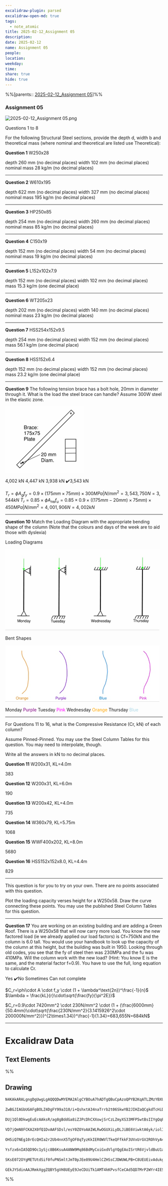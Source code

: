 ```yaml
---
excalidraw-plugin: parsed
excalidraw-open-md: true
tags:
  - note_atomic
title: 2025-02-12_Assignment 05
description: 
date: 2025-02-12
name: Assignment 05
people: 
location: 
weekday: 
time: 
share: true
hide: true
---
```

%%[parents:: [2025-02-12_Assignment 05](index.md)]%%
### Assignment 05

![2025-02-12_Assignment 05.png](Periodic%20Notes/Atomic/2025/2025-02-12_Assignment%2005/2025-02-12_Assignment%2005.png)

Questions 1 to 8

For the following Structural Steel sections, provide the depth d, width b and theoretical mass (where nominal and theoretical are listed use Theoretical):

**Question 1**
W250x28

depth 260 mm (no decimal places)
width 102 mm (no decimal places)
nominal mass 28 kg/m (no decimal places)

---

**Question 2**
W610x195

depth 622 mm (no decimal places)
width 327 mm (no decimal places)
nominal mass 195 kg/m (no decimal places)

---

**Question 3**
HP250x85

depth 254 mm (no decimal places)
width 260 mm (no decimal places)
nominal mass 85 kg/m (no decimal places)

---

**Question 4**
C150x19

depth 152 mm (no decimal places)
width 54 mm (no decimal places)
nominal mass 19 kg/m (no decimal places)

---

**Question 5**
L152x102x7.9

depth 152 mm (no decimal places)
width 102 mm (no decimal places)
mass 15.3 kg/m (one decimal place)

---


**Question 6**
WT205x23

depth 202 mm (no decimal places)
width 140 mm (no decimal places)
nominal mass 23 kg/m (no decimal places)

---


**Question 7**
HSS254x152x9.5

depth 254 mm (no decimal places)
width 152 mm (no decimal places)
mass 56.1 kg/m (one decimal place)

---


**Question 8**
HSS152x6.4

depth 152 mm (no decimal places)
width 152 mm (no decimal places)
mass 23.2 kg/m (one decimal place)

---

**Question 9**
The following tension brace has a bolt hole, 20mm in diameter through it. What is the load the steel brace can handle? Assume 300W steel in the elastic zone. 

![300](/docs/assets/img/Pasted%20image%2020250205175554.png)


4,002 kN
4,447 kN
3,938 kN
✔️3,543 kN

$T_r=\phi A_g f_y=0.9\times(175mm\times75mm)\times300MPa|N/mm^2=3,543,750N=3,544kN$
$T_r=0.85\times\phi A_\text{ne}f_u=0.85\times0.9\times((175mm-20mm)\times75mm)\times450MPa|N/mm^2=4,001,906N=4,002kN$


---

**Question 10**
Match the Loading Diagram with the appropriate bending shape of the column
(Note that the colours and days of the week are to aid those with dyslexia)

Loading Diagrams

![300](/docs/assets/img/Pasted%20image%2020250205175705.png)

Bent Shapes

![300](/docs/assets/img/Pasted%20image%2020250205175714.png)


Monday    <span style="color:purple">Purple</span>
Tuesday   <span style="color:magenta">Pink</span>
Wednesday <span style="color:orange">Orange</span>
Thursday  <span style="color:lightblue">Blue</span>

---

For Questions 11 to 16, what is the Compressive Resistance (Cr, kN) of each column?

Assume Pinned-Pinned. You may use the Steel Column Tables for this question. You may need to interpolate, though.

Write all the answers in kN to no decimal places.

**Question 11**
W200x31, KL=4.0m

383

**Question 12**
W200x31, KL=6.0m

190

**Question 13**
W200x42, KL=4.0m

735

**Question 14**
W360x79, KL=5.75m

1068

**Question 15**
WWF400x202, KL=8.0m

5680

**Question 16**
HSS152x152x8.0, KL=4.4m

829

---

This question is for you to try on your own. There are no points associated with this question.

Plot the loading capacity verses height for a W250x58. Draw the curve connecting these points. You may use the published Steel Column Tables for this question.

---

**Question 17**
You are working on an existing building and are adding a Green Roof. There is a W250x58 that will now carry more load. You know the new factored load (ie we already applied our load factors) is Cf=750kN and the column is 6.0 tall. You would use your handbook to look up the capacity of the column at this height, but the building was built in 1950. Looking through old codes, you see that the fy of steel then was 230MPa and the fu was 410MPa. Will the column work with the new load? (Hint: You know E is the same, and the material factor f=0.9). You have to use the full, long equation to calculate Cr.

Yes
✔️No
Sometimes
Can not complete

$C_r=\phi\cdot A \cdot f_y \cdot (1 + \lambda^\text{2n})^\frac{-1}{n}$
$\lambda = \frac{kL}{r}\cdot\sqrt{\frac{fy}{\pi^2E}}$

$C_r=0.9\cdot 7420mm^2 \cdot 230N/mm^2 \cdot (1 + (\frac{6000mm}{50.4mm}\cdot\sqrt{\frac{230N/mm^2}{3.1415926^2\cdot 200000N/mm^2}})^{2\times1.34})^\frac{-1}{1.34}=683,655N=684kN$

---

# Excalidraw Data

## Text Elements
%%
## Drawing
```compressed-json
N4KAkARALgngDgUwgLgAQQQDwMYEMA2AlgCYBOuA7hADTgQBuCpAzoQPYB2KqATLZMzYBXUtiRoIACyhQ4zZAHoFAc0JRJQgEYA6bGwC2CgF7N6hbEcK4OCtptbErHALRY8RMpWdx8Q1TdIEfARcZgRmBShcZQUebQA2bQAOGjoghH0EDihmbgBtcDBQMBKIEm4IAHlneIBFSoBHAGsGgGEAVQaAKwARdopNAGZamDYYVJLIWEQK3FJSNip+Usxu

ZwBGJIAGbUGAFgBOLZ4DgFY99a310/i+QshxtA34naTrrb2t06SkwYB2JIHZaQCgkdTcHiDQYJA57H6nHinQZHW6nYFSBCEZTSbgHRJ/eJ7HhJHik+I3RHo6zKYLcLbo5hQBZNBCtNj4NikCoAYnWCD5fImpU0uGwTWUCyEHGIbI5XIkTOszDgcyyUCFkAAZoR8PgAMqwWkSQQeDUQRnMhAAdTBkghDKZbBZBpgRvQJvK6Ml2I44VyaHp9wgbBV2

DUj1Ql0DkwgEuEcAAksR/ag8gBddGa8iZJPcDhCXXowjSrCzLZmyXS33MFP5wtBsIIYgQqF7eLrSHrdGMFjsLhoE7dpisTgAOU4Ym4f2Rg1Jg3WQKDhGYPXSUCb3CZQgQ6M0wmlAFFgplsrWC/h0UI4MRcOvm2h1tO24N4Qdrnt0UQOE08+fP2wxQ3NBNQIMJ0TgNhixyfJ7jAApJhKaMEK2WCM1g+CEMhaF4lheFEWRLZUWBEo8W0AkiRJMkKVO

VD7jQmN8FCKA2X0fQ1DvAAFSDsl/esY0ZOYoAAIWLRwOGUXiLyDLJiBE6ViwktA6yk/iolIKAAEF5kWSQQnvVBlPRGStIWChdNwfSIDmUyzSCPcKCA1AQPwMJCgAX2WYpSnKCQDySABpehSEGABxAAtJIABUwogzUtmwABNVp6AS/yzWmcR0ECbAonE2l0VWJ4eC+bQjlhc59lOP4tnnO4YwjZxZwOGF2z+NseGuEkavRUFiHBNBBiubQeD2ac/n

OH5iQ7NEg10rEcQHIa2r2Ub4nnX5TgOF8qTyzKkIER0WVlTkeQFfkkF3UVxUrGV2ROhVyA4ZVVR4zMdX1Q1MvNdlPQbQ7rVte0/stF03W+00vWEH0/TpdEQ1FcNuCjdE4yvJMU3TTNswQXMlL/JcS0K9BcHWCt92Iaszz40pG309ZrjxS5ARmmMexHfteCSIdezHCdMuKl5TmOGquyXFc10crcdyDPcpWII8MjVKmVNKK8bzvJGnzWn4kj2QY1s/

Ysfzx6nIA5QD9Oc1ySjc8B6KsuA4ANW9Mq86BdMyCoiGxdVlgYQgEAoISrtR6VjvldBuU1aOY6FCBsBEQJsgTdd9ANS1w9O87BT9hP5jVFOMmDsVQ9uuUKkVJ6VST33CnjxOC9TgAxd7Qa+j1m1zhvk9T9OnQBvq7QHLv857jI++dT6Kg7uO85rwv9AAJShyRKdhuu58bjJKlDRGHy2JD69HqAF6bzgoCb3A2PwCMuY37uT+b8+9UIIx+cPzex/0

SKsE072OYgMETUtdSif0fuPNSmltJmT0pJEe89U4HmlCZHSsCJDWUWLPB+C8UEUEivAdukg5hwDjswbACxdQAA1uCEiSNoQi1V1jxBeNcIidcyEUPwAlGhj5kja0GjcQkhE6qQCMGwAw3AvKQHoAQbcSN3LwK3kvcma9jRENICQv2EoSAvzfhCQ+2jiAGgQCQtALNICGIALJsGIAgJBuBNDBEtqBaWpRDGZzQFIiAQl2SWVIMoEUAAKDqfxqC8Ef

GEkJYSdinAAJRmkXggZQBY5gVH8UEyE9JeCDUiTk1AMT4kKPvsfCeCAd5QD7MrP2WYr4IESSWUgClJHSQ4A4pxm5SDbnRNgIgpjUBS3RK0z2aABlBmEFAL8mUpZFNKHYLoCAcrMD1K0uA1jbH2McY5K2rjICigqYwSK4j8DNJjBlae6Qcp9jNAnRkBh8EzBNirM2AEWTOJcjss2TENKXIOUcyS7lwAeToNqYIKZgC2zckAA=
```
%%